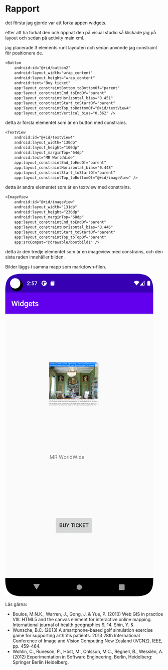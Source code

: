 
# Rapport

det första jag gjorde var att forka appen widgets.

efter att ha forkat den och öppnat den på visual studio så klickade jag på layout och sedan på activity main xml.

jag placerade 3 elements runt layouten och sedan anvönde jag constraint för positionera de.

    <Button
        android:id="@+id/button2"
        android:layout_width="wrap_content"
        android:layout_height="wrap_content"
        android:text="Buy ticket"
        app:layout_constraintBottom_toBottomOf="parent"
        app:layout_constraintEnd_toEndOf="parent"
        app:layout_constraintHorizontal_bias="0.451"
        app:layout_constraintStart_toStartOf="parent"
        app:layout_constraintTop_toBottomOf="@+id/textView4"
        app:layout_constraintVertical_bias="0.362" />

detta är första elementet som är en button med constrains.

    <TextView
        android:id="@+id/textView4"
        android:layout_width="130dp"
        android:layout_height="100dp"
        android:layout_marginTop="64dp"
        android:text="MR WorldWide"
        app:layout_constraintEnd_toEndOf="parent"
        app:layout_constraintHorizontal_bias="0.448"
        app:layout_constraintStart_toStartOf="parent"
        app:layout_constraintTop_toBottomOf="@+id/imageView" />
detta är andra elementet som är en textview med constrains.

    <ImageView
        android:id="@+id/imageView"
        android:layout_width="131dp"
        android:layout_height="236dp"
        android:layout_marginTop="68dp"
        app:layout_constraintEnd_toEndOf="parent"
        app:layout_constraintHorizontal_bias="0.446"
        app:layout_constraintStart_toStartOf="parent"
        app:layout_constraintTop_toTopOf="parent"
        app:srcCompat="@drawable/bootbild1" />
detta är den tredje elementet som är en imageview med constrains, och den sista raden innehåller bilden. 




Bilder läggs i samma mapp som markdown-filen.

![](widgetbild2.png)

Läs gärna:

- Boulos, M.N.K., Warren, J., Gong, J. & Yue, P. (2010) Web GIS in practice VIII: HTML5 and the canvas element for interactive online mapping. International journal of health geographics 9, 14. Shin, Y. &
- Wunsche, B.C. (2013) A smartphone-based golf simulation exercise game for supporting arthritis patients. 2013 28th International Conference of Image and Vision Computing New Zealand (IVCNZ), IEEE, pp. 459–464.
- Wohlin, C., Runeson, P., Höst, M., Ohlsson, M.C., Regnell, B., Wesslén, A. (2012) Experimentation in Software Engineering, Berlin, Heidelberg: Springer Berlin Heidelberg.
